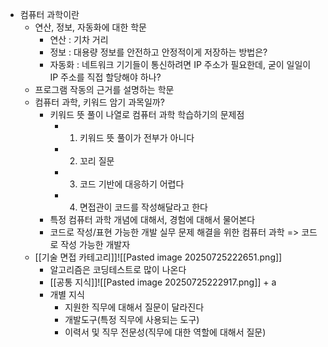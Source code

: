 - 컴퓨터 과학이란
	- 연산, 정보, 자동화에 대한 학문
		- 연산 : 기차 거리
		- 정보 : 대용량 정보를 안전하고 안정적이게 저장하는 방법은?
		- 자동화 : 네트워크 기기들이 통신하려면 IP 주소가 필요한데, 굳이 일일이 IP 주소를 직접 할당해야 하나?
	- 프로그램 작동의 근거를 설명하는 학문
	- 컴퓨터 과학, 키워드 암기 과목일까?
		- 키워드 뜻 풀이 나열로 컴퓨터 과학 학습하기의 문제점
			- 1. 키워드 뜻 풀이가 전부가 아니다
			- 2. 꼬리 질문
			- 3. 코드 기반에 대응하기 어렵다
			- 4. 면접관이 코드를 작성해달라고 한다
		- 특정 컴퓨터 과학 개념에 대해서, 경험에 대해서 물어본다
		- 코드로 작성/표현 가능한 개발 실무 문제 해결을 위한 컴퓨터 과학 => 코드로 작성 가능한 개발자
	- [[기술 면접 카테고리]]![[Pasted image 20250725222651.png]]
		- 알고리즘은 코딩테스트로 많이 나온다
		- [[공통 지식]]![[Pasted image 20250725222917.png]] + a
		- 개별 지식
			- 지원한 직무에 대해서 질문이 달라진다
			- 개발도구(특정 직무에 사용되는 도구)
			- 이력서 및 직무 전문성(직무에 대한 역할에 대해서 질문)